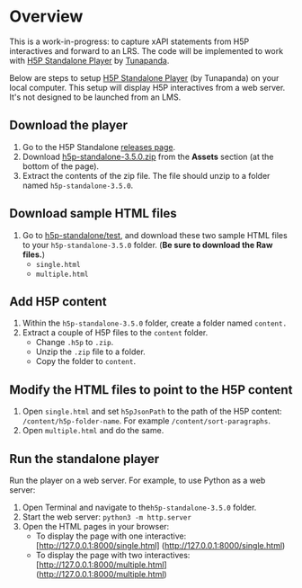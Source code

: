 # Overview

This is a work-in-progress: to capture xAPI statements from H5P interactives and forward to an LRS. The code will be implemented to work with [H5P Standalone Player](https://github.com/tunapanda/h5p-standalone) by [Tunapanda](https://github.com/tunapanda/).

Below are steps to setup [H5P Standalone Player](https://github.com/tunapanda/h5p-standalone) (by Tunapanda) on your local computer. This setup will display H5P interactives from a web server. It's not designed to be launched from an LMS. 

## Download the player
1. Go to the H5P Standalone [releases page](https://github.com/tunapanda/h5p-standalone/releases/tag/v3.5.0).
2. Download [h5p-standalone-3.5.0.zip](https://github.com/tunapanda/h5p-standalone/releases/download/v3.5.0/h5p-standalone-3.5.0.zip) from the **Assets** section (at the bottom of the page).
3. Extract the contents of the zip file. The file should unzip to a folder named `h5p-standalone-3.5.0`.

## Download sample HTML files 
1. Go to [h5p-standalone/test](https://github.com/tunapanda/h5p-standalone/tree/master/test), and download these two sample HTML files to your `h5p-standalone-3.5.0` folder. (**Be sure to download the Raw files.**)
   * `single.html`
   * `multiple.html`

## Add H5P content
1. Within  the `h5p-standalone-3.5.0` folder, create a folder named `content.`
2. Extract a couple of H5P files to the `content` folder. 
   * Change `.h5p` to `.zip`.
   * Unzip the `.zip` file to a folder.
   * Copy the folder to `content`.

## Modify the HTML files to point to the H5P content
1. Open `single.html` and  set `h5pJsonPath` to the path of the H5P content: `/content/h5p-folder-name`. For example `/content/sort-paragraphs`.
3. Open `multiple.html` and do the same.

## Run the standalone player
Run the player on a web server. For example, to use Python as a web server:
1. Open Terminal and navigate to the`h5p-standalone-3.5.0` folder.
2. Start the web server: `python3 -m http.server`
3. Open the HTML pages in your browser:
   * To display the page with one interactive: [http://127.0.0.1:8000/single.html] (http://127.0.0.1:8000/single.html)
   * To display the page with two interactives: [http://127.0.0.1:8000/multiple.html] (http://127.0.0.1:8000/multiple.html)
